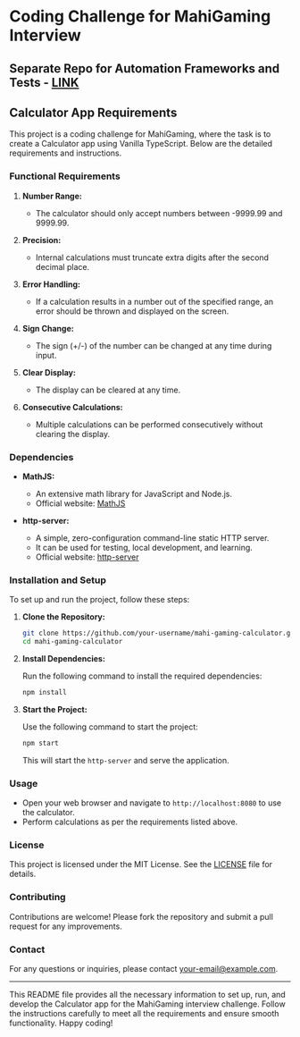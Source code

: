 # Coding Challenge for MahiGaming Interview

## Separate Repo for Automation Frameworks and Tests - [LINK](blank)

## Calculator App Requirements

This project is a coding challenge for MahiGaming, where the task is to create a Calculator app using Vanilla TypeScript. Below are the detailed requirements and instructions.

### Functional Requirements

1. **Number Range:**
   - The calculator should only accept numbers between -9999.99 and 9999.99.

2. **Precision:**
   - Internal calculations must truncate extra digits after the second decimal place.

3. **Error Handling:**
   - If a calculation results in a number out of the specified range, an error should be thrown and displayed on the screen.

4. **Sign Change:**
   - The sign (+/-) of the number can be changed at any time during input.

5. **Clear Display:**
   - The display can be cleared at any time.

6. **Consecutive Calculations:**
   - Multiple calculations can be performed consecutively without clearing the display.

### Dependencies

- **MathJS:**
  - An extensive math library for JavaScript and Node.js.
  - Official website: [MathJS](https://mathjs.org/)
  
- **http-server:**
  - A simple, zero-configuration command-line static HTTP server.
  - It can be used for testing, local development, and learning.
  - Official website: [http-server](https://www.npmjs.com/package/http-server)

### Installation and Setup

To set up and run the project, follow these steps:

1. **Clone the Repository:**

   ```bash
   git clone https://github.com/your-username/mahi-gaming-calculator.git
   cd mahi-gaming-calculator
   ```

2. **Install Dependencies:**

   Run the following command to install the required dependencies:

   ```bash
   npm install
   ```

3. **Start the Project:**

   Use the following command to start the project:

   ```bash
   npm start
   ```

   This will start the `http-server` and serve the application.

### Usage

- Open your web browser and navigate to `http://localhost:8080` to use the calculator.
- Perform calculations as per the requirements listed above.

### License

This project is licensed under the MIT License. See the [LICENSE](LICENSE) file for details.

### Contributing

Contributions are welcome! Please fork the repository and submit a pull request for any improvements.

### Contact

For any questions or inquiries, please contact [your-email@example.com](mailto:your-email@example.com).

---

This README file provides all the necessary information to set up, run, and develop the Calculator app for the MahiGaming interview challenge. Follow the instructions carefully to meet all the requirements and ensure smooth functionality. Happy coding!
